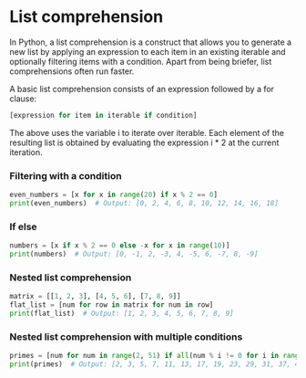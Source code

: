 # List comprehension

In Python, a list comprehension is a construct that allows you to generate a new list by applying an expression to 
each item in an existing iterable and optionally filtering items with a condition. Apart from being briefer, 
list comprehensions often run faster.

A basic list comprehension consists of an expression followed by a for clause:

```Python
[expression for item in iterable if condition]
```

The above uses the variable i to iterate over iterable. Each element of the resulting list is obtained by evaluating 
the expression i * 2 at the current iteration.


### Filtering with a condition

```Python
even_numbers = [x for x in range(20) if x % 2 == 0]
print(even_numbers)  # Output: [0, 2, 4, 6, 8, 10, 12, 14, 16, 18]
```

### If else

```Python
numbers = [x if x % 2 == 0 else -x for x in range(10)]
print(numbers)  # Output: [0, -1, 2, -3, 4, -5, 6, -7, 8, -9]
```

### Nested list comprehension

```Python
matrix = [[1, 2, 3], [4, 5, 6], [7, 8, 9]]
flat_list = [num for row in matrix for num in row]
print(flat_list)  # Output: [1, 2, 3, 4, 5, 6, 7, 8, 9]
```

### Nested list comprehension with multiple conditions

```Python
primes = [num for num in range(2, 51) if all(num % i != 0 for i in range(2, int(num ** 0.5) + 1))]
print(primes)  # Output: [2, 3, 5, 7, 11, 13, 17, 19, 23, 29, 31, 37, 41, 43, 47]
```